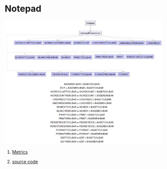 # Notepad
![image](https://raw.githubusercontent.com/fischerJF/challenge/master/featureModel/notepad.JPG)

 1. [Metrics](https://github.com/fischerJF/challenge/blob/master/metrics/notepad.csv)
 
 2. [source code](https://github.com/fischerJF/challenge/tree/master/workspace_IncLing/Notepad)

 
